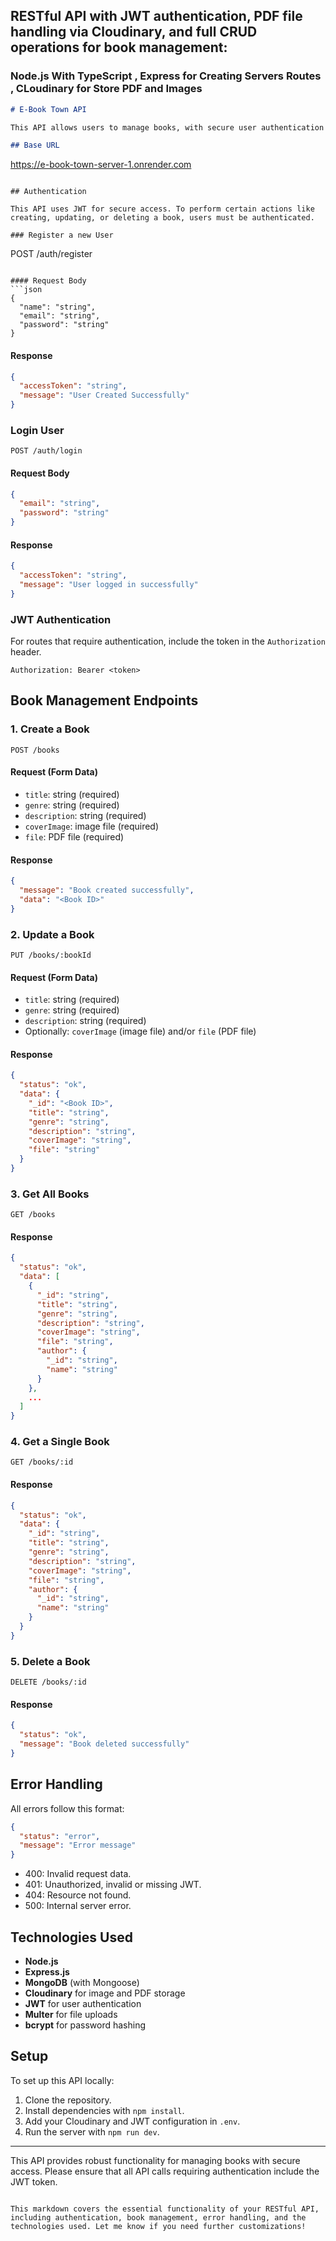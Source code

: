## RESTful API with JWT authentication, PDF file handling via Cloudinary, and full CRUD operations for book management:

### Node.js With TypeScript , Express for Creating Servers Routes , CLoudinary for Store PDF and Images

```markdown
# E-Book Town API

This API allows users to manage books, with secure user authentication using JWT. It handles uploading PDF files and cover images to Cloudinary. Below are the available endpoints and their usage.

## Base URL

```
https://e-book-town-server-1.onrender.com
```

## Authentication

This API uses JWT for secure access. To perform certain actions like creating, updating, or deleting a book, users must be authenticated.

### Register a new User

```
POST /auth/register
```

#### Request Body
```json
{
  "name": "string",
  "email": "string",
  "password": "string"
}
```

#### Response

```json
{
  "accessToken": "string",
  "message": "User Created Successfully"
}
```

### Login User

```
POST /auth/login
```

#### Request Body

```json
{
  "email": "string",
  "password": "string"
}
```

#### Response

```json
{
  "accessToken": "string",
  "message": "User logged in successfully"
}
```

### JWT Authentication

For routes that require authentication, include the token in the `Authorization` header.

```
Authorization: Bearer <token>
```

## Book Management Endpoints

### 1. Create a Book

```
POST /books
```

#### Request (Form Data)
- `title`: string (required)
- `genre`: string (required)
- `description`: string (required)
- `coverImage`: image file (required)
- `file`: PDF file (required)

#### Response

```json
{
  "message": "Book created successfully",
  "data": "<Book ID>"
}
```

### 2. Update a Book

```
PUT /books/:bookId
```

#### Request (Form Data)
- `title`: string (required)
- `genre`: string (required)
- `description`: string (required)
- Optionally: `coverImage` (image file) and/or `file` (PDF file)

#### Response

```json
{
  "status": "ok",
  "data": {
    "_id": "<Book ID>",
    "title": "string",
    "genre": "string",
    "description": "string",
    "coverImage": "string",
    "file": "string"
  }
}
```

### 3. Get All Books

```
GET /books
```

#### Response

```json
{
  "status": "ok",
  "data": [
    {
      "_id": "string",
      "title": "string",
      "genre": "string",
      "description": "string",
      "coverImage": "string",
      "file": "string",
      "author": {
        "_id": "string",
        "name": "string"
      }
    },
    ...
  ]
}
```

### 4. Get a Single Book

```
GET /books/:id
```

#### Response

```json
{
  "status": "ok",
  "data": {
    "_id": "string",
    "title": "string",
    "genre": "string",
    "description": "string",
    "coverImage": "string",
    "file": "string",
    "author": {
      "_id": "string",
      "name": "string"
    }
  }
}
```

### 5. Delete a Book

```
DELETE /books/:id
```

#### Response

```json
{
  "status": "ok",
  "message": "Book deleted successfully"
}
```

## Error Handling

All errors follow this format:

```json
{
  "status": "error",
  "message": "Error message"
}
```

- 400: Invalid request data.
- 401: Unauthorized, invalid or missing JWT.
- 404: Resource not found.
- 500: Internal server error.

## Technologies Used
- **Node.js**
- **Express.js**
- **MongoDB** (with Mongoose)
- **Cloudinary** for image and PDF storage
- **JWT** for user authentication
- **Multer** for file uploads
- **bcrypt** for password hashing

## Setup

To set up this API locally:

1. Clone the repository.
2. Install dependencies with `npm install`.
3. Add your Cloudinary and JWT configuration in `.env`.
4. Run the server with `npm run dev`.

---

This API provides robust functionality for managing books with secure access. Please ensure that all API calls requiring authentication include the JWT token.
```

This markdown covers the essential functionality of your RESTful API, including authentication, book management, error handling, and the technologies used. Let me know if you need further customizations!
